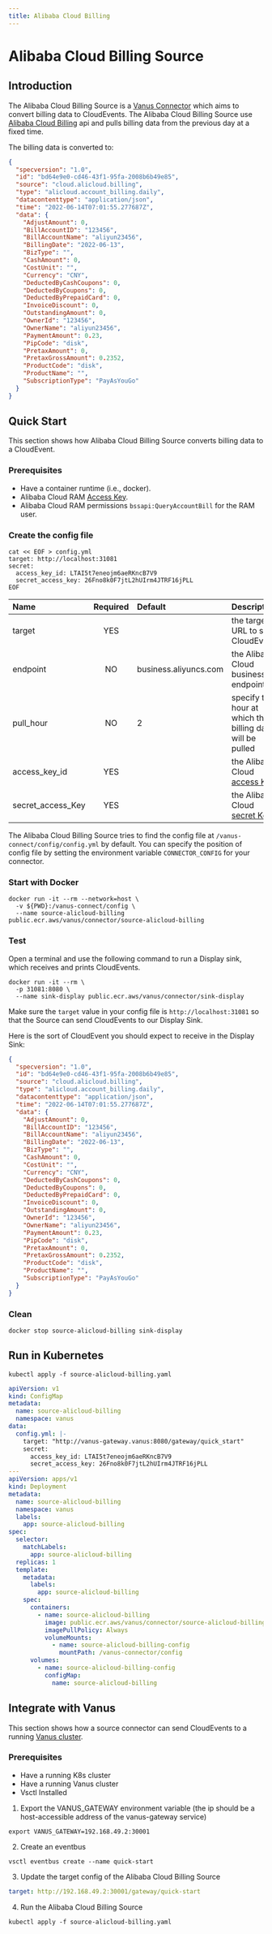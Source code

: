 ```yaml
---
title: Alibaba Cloud Billing
---
```


# Alibaba Cloud Billing Source

## Introduction

The Alibaba Cloud Billing Source is a [Vanus Connector][vc] which aims to convert billing data
to CloudEvents. The Alibaba Cloud Billing Source use [Alibaba Cloud Billing][alibill] api and pulls
billing data from the previous day at a fixed time.

The billing data is converted to:

```json
{
  "specversion": "1.0",
  "id": "bd64e9e0-cd46-43f1-95fa-2008b6b49e85",
  "source": "cloud.alicloud.billing",
  "type": "alicloud.account_billing.daily",
  "datacontenttype": "application/json",
  "time": "2022-06-14T07:01:55.277687Z",
  "data": {
    "AdjustAmount": 0,
    "BillAccountID": "123456",
    "BillAccountName": "aliyun23456",
    "BillingDate": "2022-06-13",
    "BizType": "",
    "CashAmount": 0,
    "CostUnit": "",
    "Currency": "CNY",
    "DeductedByCashCoupons": 0,
    "DeductedByCoupons": 0,
    "DeductedByPrepaidCard": 0,
    "InvoiceDiscount": 0,
    "OutstandingAmount": 0,
    "OwnerId": "123456",
    "OwnerName": "aliyun23456",
    "PaymentAmount": 0.23,
    "PipCode": "disk",
    "PretaxAmount": 0,
    "PretaxGrossAmount": 0.2352,
    "ProductCode": "disk",
    "ProductName": "",
    "SubscriptionType": "PayAsYouGo"
  }
}
```

## Quick Start

This section shows how Alibaba Cloud Billing Source converts billing data to a CloudEvent.

### Prerequisites

- Have a container runtime (i.e., docker).
- Alibaba Cloud RAM [Access Key][accessKey].
- Alibaba Cloud RAM permissions `bssapi:QueryAccountBill` for the RAM user.

### Create the config file

```shell
cat << EOF > config.yml
target: http://localhost:31081
secret:
  access_key_id: LTAI5t7eneojm6aeRKncB7V9
  secret_access_key: 26Fno8k0F7jtL2hUIrm4JTRF16jPLL
EOF
```

| Name                  | Required | Default                             | Description                                               |
|:----------------------|:--------:|:------------------------------------|:----------------------------------------------------------|
| target                |   YES    |                                     | the target URL to send CloudEvents                        |
| endpoint              |    NO    | business.aliyuncs.com               | the Alibaba Cloud business api endpoint                   |
| pull_hour             |    NO    | 2                                   | specify the hour at which the billing data will be pulled |
| access_key_id         |   YES    |                                     | the Alibaba Cloud [access Key][accessKey]                 |
| secret_access_Key     |   YES    |                                     | the Alibaba Cloud [secret Key][accessKey]                 |

The Alibaba Cloud Billing Source tries to find the config file at `/vanus-connect/config/config.yml` by default. You can specify the position of config file by setting the environment variable `CONNECTOR_CONFIG` for your connector.

### Start with Docker

```shell
docker run -it --rm --network=host \
  -v ${PWD}:/vanus-connect/config \
  --name source-alicloud-billing public.ecr.aws/vanus/connector/source-alicloud-billing
```

### Test

Open a terminal and use the following command to run a Display sink, which receives and prints CloudEvents.

```shell
docker run -it --rm \
  -p 31081:8080 \
  --name sink-display public.ecr.aws/vanus/connector/sink-display
```

Make sure the `target` value in your config file is `http://localhost:31081` so that the Source can send CloudEvents to our Display Sink.

Here is the sort of CloudEvent you should expect to receive in the Display Sink:

```json
{
  "specversion": "1.0",
  "id": "bd64e9e0-cd46-43f1-95fa-2008b6b49e85",
  "source": "cloud.alicloud.billing",
  "type": "alicloud.account_billing.daily",
  "datacontenttype": "application/json",
  "time": "2022-06-14T07:01:55.277687Z",
  "data": {
    "AdjustAmount": 0,
    "BillAccountID": "123456",
    "BillAccountName": "aliyun23456",
    "BillingDate": "2022-06-13",
    "BizType": "",
    "CashAmount": 0,
    "CostUnit": "",
    "Currency": "CNY",
    "DeductedByCashCoupons": 0,
    "DeductedByCoupons": 0,
    "DeductedByPrepaidCard": 0,
    "InvoiceDiscount": 0,
    "OutstandingAmount": 0,
    "OwnerId": "123456",
    "OwnerName": "aliyun23456",
    "PaymentAmount": 0.23,
    "PipCode": "disk",
    "PretaxAmount": 0,
    "PretaxGrossAmount": 0.2352,
    "ProductCode": "disk",
    "ProductName": "",
    "SubscriptionType": "PayAsYouGo"
  }
}
```

### Clean

```shell
docker stop source-alicloud-billing sink-display
```

## Run in Kubernetes

```shell
kubectl apply -f source-alicloud-billing.yaml
```

```yaml
apiVersion: v1
kind: ConfigMap
metadata:
  name: source-alicloud-billing
  namespace: vanus
data:
  config.yml: |-
    target: "http://vanus-gateway.vanus:8080/gateway/quick_start"
    secret:
      access_key_id: LTAI5t7eneojm6aeRKncB7V9
      secret_access_key: 26Fno8k0F7jtL2hUIrm4JTRF16jPLL
---
apiVersion: apps/v1
kind: Deployment
metadata:
  name: source-alicloud-billing
  namespace: vanus
  labels:
    app: source-alicloud-billing
spec:
  selector:
    matchLabels:
      app: source-alicloud-billing
  replicas: 1
  template:
    metadata:
      labels:
        app: source-alicloud-billing
    spec:
      containers:
        - name: source-alicloud-billing
          image: public.ecr.aws/vanus/connector/source-alicloud-billing
          imagePullPolicy: Always
          volumeMounts:
            - name: source-alicloud-billing-config
              mountPath: /vanus-connector/config
      volumes:
        - name: source-alicloud-billing-config
          configMap:
            name: source-alicloud-billing
```

## Integrate with Vanus

This section shows how a source connector can send CloudEvents to a running [Vanus cluster](https://github.com/linkall-labs/vanus).

### Prerequisites
- Have a running K8s cluster
- Have a running Vanus cluster
- Vsctl Installed

1. Export the VANUS_GATEWAY environment variable (the ip should be a host-accessible address of the vanus-gateway service)
```shell
export VANUS_GATEWAY=192.168.49.2:30001
```

2. Create an eventbus
```shell
vsctl eventbus create --name quick-start
```

3. Update the target config of the Alibaba Cloud Billing Source
```yaml
target: http://192.168.49.2:30001/gateway/quick-start
```

4. Run the Alibaba Cloud Billing Source
```shell
kubectl apply -f source-alicloud-billing.yaml
```

[vc]: https://www.vanus.dev/introduction/concepts#vanus-connect
[alibill]: https://help.aliyun.com/document_detail/142608.html
[accessKey]: https://help.aliyun.com/document_detail/38738.html
